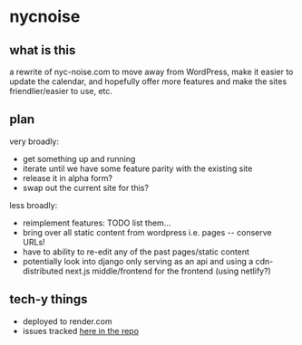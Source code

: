 # nycnoise

## what is this

a rewrite of nyc-noise.com to move away from WordPress, make it easier to update the calendar, and hopefully offer more features and make the sites friendlier/easier to use, etc.

## plan

very broadly:

- get something up and running
- iterate until we have some feature parity with the existing site
- release it in alpha form?
- swap out the current site for this?

less broadly:

- reimplement features: TODO list them...
- bring over all static content from wordpress i.e. pages -- conserve URLs!
- have to ability to re-edit any of the past pages/static content
- potentially look into django only serving as an api and using a cdn-distributed next.js middle/frontend for the frontend (using netlify?)

## tech-y things

- deployed to render.com
- issues tracked [here in the repo](https://github.com/gregsadetsky/nycnoise/issues)
